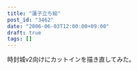 ```yaml
---
title: "蓮子立ち絵"
post_id: "3462"
date: "2006-06-03T12:00:00+09:00"
draft: true
tags: []
---
```



時封城v2向けにカットインを描き直してみた。
